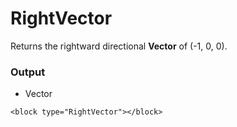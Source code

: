 # RightVector

Returns the rightward directional **Vector** of (-1, 0, 0).

### Output

-   Vector

```blockly
<block type="RightVector"></block>
```
